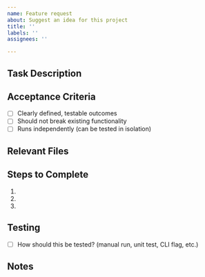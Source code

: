 ```yaml
---
name: Feature request
about: Suggest an idea for this project
title: ''
labels: ''
assignees: ''

---
```


## Task Description
<!-- A short, clear description of the task -->

## Acceptance Criteria
- [ ] Clearly defined, testable outcomes
- [ ] Should not break existing functionality
- [ ] Runs independently (can be tested in isolation)

## Relevant Files
<!-- List related files, e.g. src/command.py, src/vision.py -->

## Steps to Complete
1. 
2. 
3. 

## Testing
- [ ] How should this be tested? (manual run, unit test, CLI flag, etc.)

## Notes
<!-- Any hints, references, and/or constraints -->
